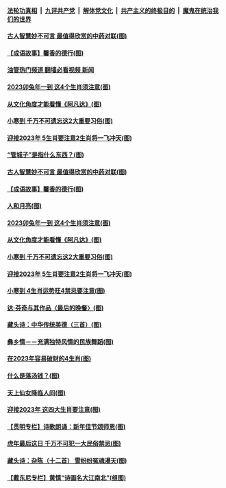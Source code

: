 ####  [法轮功真相](../../../../basic/blob/master/README.md?t=01070412) &nbsp;|&nbsp; [九评共产党](../../../../9ping.md/blob/master/README.md?t=01070412) &nbsp;|&nbsp; [解体党文化](../../../../jtdwh.md/blob/master/README.md?t=01070412)  &nbsp;|&nbsp; [共产主义的终极目的](../../../../gczydzjmd.md/blob/master/README.md?t=01070412) &nbsp;|&nbsp; [魔鬼在统治我们的世界](../../../../mgztzwmdsj.md/blob/master/README.md?t=01070412) 

#### [古人智慧妙不可言 最值得欣赏的中药对联(图)](../pages/p7/1025667.md?t=01070412) 

#### [【成语故事】馨香的德行(图)](../pages/p7/1025522.md?t=01070412) 

#### [油管热门频道 翻墙必看视频 新闻](http://129.146.143.75:81/youtube.html?01070412)

#### [2023卯兔年一到 这4个生肖须注意(图)](../pages/p7/1025692.md?t=01070412) 

#### [从文化角度才能看懂《阿凡达》(图)](../pages/p7/1025736.md?t=01070412) 

#### [小寒到 千万不可遗忘这2大重要习俗(图)](../pages/p7/1025615.md?t=01070412) 

#### [迎接2023年 5生肖要注意2生肖将一飞冲天(图)](../pages/p7/1025611.md?t=01070412) 

#### [“管城子”是指什么东西？(图)](../pages/p7/1025752.md?t=01070412) 

#### [古人智慧妙不可言 最值得欣赏的中药对联(图)](../pages/p7/1025667.md?t=01070412) 

#### [【成语故事】馨香的德行(图)](../pages/p7/1025522.md?t=01070412) 

#### [人和月亮(图)](../pages/p7/1025739.md?t=01070412) 

#### [2023卯兔年一到 这4个生肖须注意(图)](../pages/p7/1025692.md?t=01070412) 

#### [从文化角度才能看懂《阿凡达》(图)](../pages/p7/1025736.md?t=01070412) 

#### [小寒到 千万不可遗忘这2大重要习俗(图)](../pages/p7/1025615.md?t=01070412) 

#### [迎接2023年 5生肖要注意2生肖将一飞冲天(图)](../pages/p7/1025611.md?t=01070412) 

#### [小寒到 4生肖运势旺4禁忌要注意(图)](../pages/p7/1025599.md?t=01070412) 

#### [达‧芬奇与其作品〈最后的晚餐〉(图)](../pages/p7/1025458.md?t=01070412) 

#### [藏头诗：中华传统美德（三首）(图)](../pages/p7/1025462.md?t=01070412) 

#### [彝乡情－－充满独特风情的民族舞蹈(图)](../pages/p7/1020121.md?t=01070412) 

#### [在2023年容易破财的4生肖(图)](../pages/p7/1025454.md?t=01070412) 

#### [什么是落汤钱？(图)](../pages/p7/1024022.md?t=01070412) 

#### [天上仙女降临人间(图)](../pages/p7/1022899.md?t=01070412) 

#### [迎接2023年 这四大生肖要注意(图)](../pages/p7/1025453.md?t=01070412) 

#### [【贯明专栏】诗歌朗诵：新年佳节颂师恩(图)](../pages/p7/1025430.md?t=01070412) 

#### [虎年最后这日 千万不可犯一大民俗禁忌(图)](../pages/p7/1025308.md?t=01070412) 

#### [藏头诗：杂陈（十二首） 雪纷纷冤魂漫天(图)](../pages/p7/1025413.md?t=01070412) 

#### [【戴东尼专栏】黄慎“诗画名大江南北”(组图)](../pages/p7/1012594.md?t=01070412) 

<img src='http://gfw-breaker.win/goodnews/indexes/p7.md' width='0px' height='0px'/>

